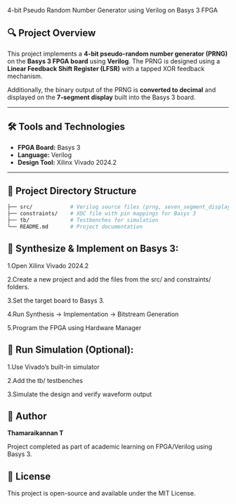  4-bit Pseudo Random Number Generator using Verilog on Basys 3 FPGA

## 🔍 Project Overview
This project implements a **4-bit pseudo-random number generator (PRNG)** on the **Basys 3 FPGA board** using **Verilog**. The PRNG is designed using a **Linear Feedback Shift Register (LFSR)** with a tapped XOR feedback mechanism.

Additionally, the binary output of the PRNG is **converted to decimal** and displayed on the **7-segment display** built into the Basys 3 board.

---

## 🛠️ Tools and Technologies
- **FPGA Board:** Basys 3
- **Language:** Verilog 
- **Design Tool:** Xilinx Vivado 2024.2

---

## 📁 Project Directory Structure
```bash
├── src/            # Verilog source files (prng, seven_segment_display, bin_to_bcd, top_module)
├── constraints/    # XDC file with pin mappings for Basys 3
├── tb/             # Testbenches for simulation
└── README.md       # Project documentation

```
## 🧩 Synthesize & Implement on Basys 3:
1.Open Xilinx Vivado 2024.2

2.Create a new project and add the files from the src/ and constraints/ folders.

3.Set the target board to Basys 3.

4.Run Synthesis → Implementation → Bitstream Generation

5.Program the FPGA using Hardware Manager

## 🧪 Run Simulation (Optional):
1.Use Vivado’s built-in simulator

2.Add the tb/ testbenches

3.Simulate the design and verify waveform output

## 👤 Author
**Thamaraikannan T**

Project completed as part of academic learning on FPGA/Verilog using Basys 3.

## 📜 License
This project is open-source and available under the MIT License.


